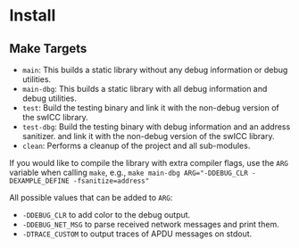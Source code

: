 # Install

## Make Targets
- `main`: This builds a static library without any debug information or debug utilities.
- `main-dbg`: This builds a static library with all debug information and debug utilities.
- `test`: Build the testing binary and link it with the non-debug version of the swICC library.
- `test-dbg`: Build the testing binary with debug information and an address sanitizer. and link it with the non-debug version of the swICC library.
- `clean`: Performs a cleanup of the project and all sub-modules.

If you would like to compile the library with extra compiler flags, use the `ARG` variable when calling `make`, e.g.,
```make main-dbg ARG="-DDEBUG_CLR -DEXAMPLE_DEFINE -fsanitize=address"```

All possible values that can be added to `ARG`:
- `-DDEBUG_CLR` to add color to the debug output.
- `-DDEBUG_NET_MSG` to parse received network messages and print them.
- `-DTRACE_CUSTOM` to output traces of APDU messages on stdout.
